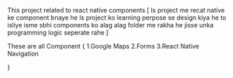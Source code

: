 This project related to react native components 
[
  Is project me recat native ke component bnaye he 
  Is project ko learning perpose se design kiya he to isliye isme sbhi components ko
  alag alag folder me rakha he jisse unka programming logic seperate rahe
]

These are all Component
{
   1.Google Maps
   2.Forms
   3.React Native Navigation

}